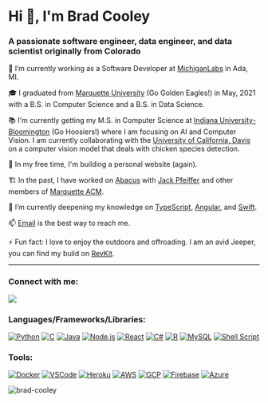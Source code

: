 # Hi 👋, I'm Brad Cooley

### A passionate software engineer, data engineer, and data scientist originally from Colorado

💼 I’m currently working as a Software Developer at [MichiganLabs](https://www.michiganlabs.com/) in Ada, MI.

🎓 I graduated from [Marquette University](https://www.marquette.edu/) (Go Golden Eagles!) in May, 2021 with a B.S. in Computer Science and a B.S. in Data Science.

📚 I'm currently getting my M.S. in Computer Science at [Indiana University-Bloomington](https://www.indiana.edu/) (Go Hoosiers!) where I am focusing on AI and Computer Vision. I am currently collaborating with the [University of California, Davis](https://www.ucdavis.edu/) on a computer vision model that deals with chicken species detection.

🔭 In my free time, I'm building a personal website (again).

🏗 In the past, I have worked on [Abacus](https://github.com/acm-mu/abacus) with [Jack Pfeiffer](https://github.com/Jl5her) and other members of [Marquette ACM](https://github.com/acm-mu).

🌱 I’m currently deepening my knowledge on [TypeScript](https://www.typescriptlang.org/), [Angular](https://angular.io/), and [Swift](https://developer.apple.com/swift/).

📫 [Email](mailto:brad@cooleyweb.org) is the best way to reach me.

⚡ Fun fact: I love to enjoy the outdoors and offroading. I am an avid Jeeper, you can find my build on [RevKit](https://revkit.com/randal).

---
### Connect with me:

<p align="left">
<a href="https://www.linkedin.com/in/bradcooley/"><img src="https://img.shields.io/badge/LinkedIn-0077B5?style=for-the-badge&logo=linkedin&logoColor=white" /></a>
</p>

### Languages/Frameworks/Libraries:

<p align="left">
	<a href="https://www.python.org/"><img src="https://img.shields.io/badge/Python-3776AB?style=for-the-badge&logo=python&logoColor=white" alt="Python" /></a>
	<a href="https://www.geeksforgeeks.org/c-language-set-1-introduction/"><img src="https://img.shields.io/badge/C-00599C?style=for-the-badge&logo=c&logoColor=white" alt="C" /></a>
	<a href="https://docs.oracle.com/javase/8/docs/technotes/guides/language/index.html"><img src="https://img.shields.io/badge/Java-ED8B00?style=for-the-badge&logo=java&logoColor=white" alt="Java" /></a>
	<a href="https://nodejs.org/en/about/"><img src="https://img.shields.io/badge/Node.js-43853D?style=for-the-badge&logo=node.js&logoColor=white" alt="Node.js" /></a>
	<a href="https://reactjs.org/"><img src="https://img.shields.io/badge/React-20232A?style=for-the-badge&logo=react&logoColor=61DAFB" alt="React" /></a>
	<a href="https://docs.microsoft.com/en-us/dotnet/csharp/tour-of-csharp/"><img src="https://img.shields.io/badge/C%23-239120?style=for-the-badge&logo=c-sharp&logoColor=white" alt="C#" /></a>
	<a href="https://www.r-project.org/"><img src="https://img.shields.io/badge/R-276DC3?style=for-the-badge&logo=r&logoColor=white" alt="R" /></a>
	<a href="https://www.mysql.com/"><img src="https://img.shields.io/badge/MySQL-00000F?style=for-the-badge&logo=mysql&logoColor=white" alt="MySQL" /></a>
	<a href="https://www.shellscript.sh/"><img src="https://img.shields.io/badge/Shell_Script-121011?style=for-the-badge&logo=gnu-bash&logoColor=white" alt="Shell Script" /></a>
</p>

### Tools:

<p align="left">
	<a href="https://www.docker.com/"><img src="https://img.shields.io/badge/Docker-2CA5E0?style=for-the-badge&logo=docker&logoColor=white" alt="Docker" /></a>
	<a href="https://code.visualstudio.com/"><img src="https://img.shields.io/badge/Visual_Studio_Code-0078D4?style=for-the-badge&logo=visual%20studio%20code&logoColor=white" alt="VSCode" /></a>
	<a href="https://www.heroku.com/"><img src="https://img.shields.io/badge/Heroku-430098?style=for-the-badge&logo=heroku&logoColor=white" alt="Heroku" /></a>
	<a href="https://aws.amazon.com/"><img src="https://img.shields.io/badge/Amazon_AWS-232F3E?style=for-the-badge&logo=amazon-aws&logoColor=white" alt="AWS" /></a>
	<a href="https://cloud.google.com/"><img src="https://img.shields.io/badge/Google_Cloud-4285F4?style=for-the-badge&logo=google-cloud&logoColor=white" alt="GCP" /></a>
	<a href="https://firebase.com/"><img src="https://img.shields.io/badge/firebase-ffca28?style=for-the-badge&logo=firebase&logoColor=white" alt="Firebase" /></a>
	<a href="https://azure.microsoft.com/en-us/"><img src="https://img.shields.io/badge/Microsoft_Azure-0089D6?style=for-the-badge&logo=microsoft-azure&logoColor=white" alt="Azure" /></a>
</p>

<p align="left"> <img src="https://komarev.com/ghpvc/?username=brad-cooley" alt="brad-cooley" /> </p>
